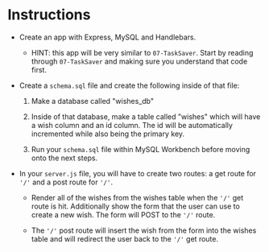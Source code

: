 # Instructions

- Create an app with Express, MySQL and Handlebars.

  - HINT: this app will be very similar to `07-TaskSaver`. Start by reading through `07-TaskSaver` and making sure you understand that code first.

- Create a `schema.sql` file and create the following inside of that file:

  1. Make a database called "wishes_db"

  2. Inside of that database, make a table called "wishes" which will have a wish column and an id column. The id will be automatically incremented while also being the primary key.

  3. Run your `schema.sql` file within MySQL Workbench before moving onto the next steps.

- In your `server.js` file, you will have to create two routes: a get route for `'/'` and a post route for `'/'`.

  - Render all of the wishes from the wishes table when the `'/'` get route is hit. Additionally show the form that the user can use to create a new wish. The form will POST to the `'/'` route.

  - The `'/'` post route will insert the wish from the form into the wishes table and will redirect the user back to the `'/'` get route.
